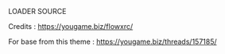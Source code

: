 LOADER SOURCE

Credits : https://yougame.biz/flowxrc/ 

For base from this theme : https://yougame.biz/threads/157185/
